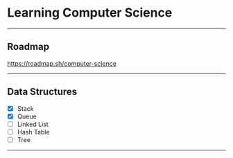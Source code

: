 # Learning Computer Science

---

## Roadmap

https://roadmap.sh/computer-science

---

## Data Structures

- [x] Stack
- [x] Queue
- [ ] Linked List
- [ ] Hash Table
- [ ] Tree

---

